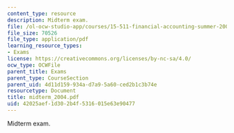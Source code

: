 ```yaml
---
content_type: resource
description: Midterm exam.
file: /ol-ocw-studio-app/courses/15-511-financial-accounting-summer-2004/42025aef1d302b4f5316015e63e90477_midterm_2004.pdf
file_size: 70526
file_type: application/pdf
learning_resource_types:
- Exams
license: https://creativecommons.org/licenses/by-nc-sa/4.0/
ocw_type: OCWFile
parent_title: Exams
parent_type: CourseSection
parent_uid: 4d11d159-934a-d7a9-5a60-ced2b1c3b74e
resourcetype: Document
title: midterm_2004.pdf
uid: 42025aef-1d30-2b4f-5316-015e63e90477
---
```

Midterm exam.